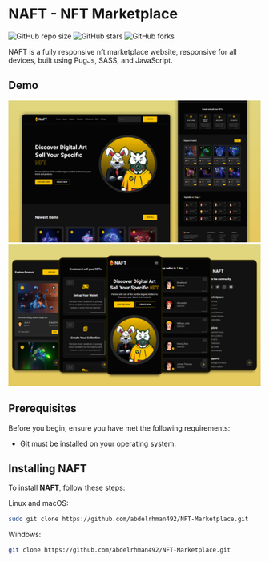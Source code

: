 # NAFT - NFT Marketplace

![GitHub repo size](https://img.shields.io/github/repo-size/abdelrhman492/NFT-Marketplace)
![GitHub stars](https://img.shields.io/github/stars/abdelrhman492/NFT-Marketplace?style=social)
![GitHub forks](https://img.shields.io/github/forks/abdelrhman492/NFT-Marketplace?style=social)

NAFT is a fully responsive nft marketplace website, responsive for all devices, built using PugJs, SASS, and JavaScript.

## Demo

![NAFT Desktop Demo](./website-demo-image/desktop.png "Desktop Demo")
![NAFT Mobile Demo](./website-demo-image/mobile.png "Mobile Demo")

## Prerequisites

Before you begin, ensure you have met the following requirements:

* [Git](https://git-scm.com/downloads "Download Git") must be installed on your operating system.

## Installing NAFT

To install **NAFT**, follow these steps:

Linux and macOS:

```bash
sudo git clone https://github.com/abdelrhman492/NFT-Marketplace.git
```

Windows:

```bash
git clone https://github.com/abdelrhman492/NFT-Marketplace.git
```
